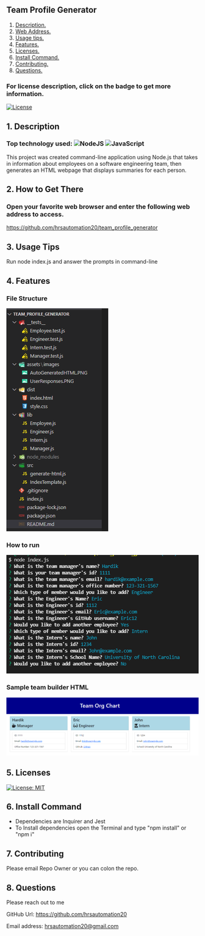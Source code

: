 ## Team Profile Generator

1. [ Description. ](#desc)
2. [ Web Address. ](#web-address)
3. [ Usage tips. ](#usage)
4. [ Features. ](#features)
5. [ Licenses. ](#licenses)
6. [ Install Command. ](#commandInstall)
7. [ Contributing. ](#contributing)
8. [ Questions. ](#questions)

### For license description, click on the badge to get more information.

[![License](https://img.shields.io/badge/License-MIT%20-blue.svg)](https://opensource.org/licenses/mit)

<a name="desc"></a>

## 1. Description

### Top technology used: ![NodeJS](https://img.shields.io/badge/node.js-6DA55F?style=for-the-badge&logo=node.js&logoColor=white) ![JavaScript](https://img.shields.io/badge/javascript-%23323330.svg?style=for-the-badge&logo=javascript&logoColor=%23F7DF1E)

This project was created command-line application using Node.js that takes in information about employees on a software engineering team, then generates an HTML webpage that displays summaries for each person.

<a name="web-address"></a>

## 2. How to Get There

### Open your favorite web browser and enter the following web address to access.

https://github.com/hrsautomation20/team_profile_generator

<a name="usage"></a>

## 3. Usage Tips

Run node index.js and answer the prompts in command-line

<a name="features"></a>

## 4. Features

### File Structure

![step](./assets/images/FileStructure.PNG "FileStructure.PNG")

### How to run

![step](./assets/images/UserResponses.PNG "UserResponses.PNG")

### Sample team builder HTML

![step](./assets/images/AutoGeneratedHTML.PNG "AutoGeneratedHTML.PNG")

<a name="licenses"></a>

## 5. Licenses

[![License: MIT](https://img.shields.io/badge/License-MIT-yellow.svg)](https://opensource.org/licenses/MIT)

<a name="commandInstall"></a>

## 6. Install Command

- Dependencies are Inquirer and Jest
- To Install dependencies open the Terminal and type "npm install" or "npm i"

<a name="contributing"></a>

## 7. Contributing

Please email Repo Owner or you can colon the repo.

<a name="questions"></a>

## 8. Questions

Please reach out to me

GitHub Url: https://github.com/hrsautomation20

Email address: hrsautomation20@gmail.com

